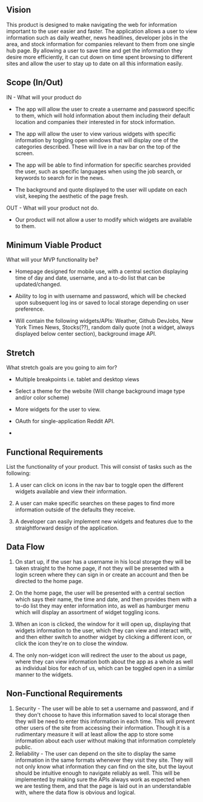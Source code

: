 ## Vision

This product is designed to make navigating the web for information important to the user easier and faster. The application allows a user to view information such as daily weather, news headlines, developer jobs in the area, and stock information for companies relevant to them from one single hub page. By allowing a user to save time and get the information they desire more efficiently, it can cut down on time spent browsing to different sites and allow the user to stay up to date on all this information easily.


## Scope (In/Out)

IN - What will your product do

  - The app will allow the user to create a username and password specific to them, which will hold information about them including their default location and companies their interested in for stock information.

  - The app will allow the user to view various widgets with specific information by toggling open windows that will display one of the categories described. These will live in a nav bar on the top of the screen.

  - The app will be able to find information for specific searches provided the user, such as specific languages when using the job search, or keywords to search for in the news. 

  - The background and quote displayed to the user will update on each visit, keeping the aesthetic of the page fresh.


OUT - What will your product not do.

  - Our product will not allow a user to modify which widgets are available to them. 

## Minimum Viable Product
What will your MVP functionality be?

  - Homepage designed for mobile use, with a central section displaying time of day and date, username, and a to-do list that can be updated/changed.

  - Ability to log in with username and password, which will be checked upon subsequent log ins or saved to local storage depending on user preference.

  - Will contain the following widgets/APIs: Weather, Github DevJobs, New York Times News, Stocks(??), random daily quote (not a widget, always displayed below center section), background image API.


## Stretch
What stretch goals are you going to aim for?

  - Multiple breakpoints i.e. tablet and desktop views

  - Select a theme for the website (Will change background image type and/or color scheme)

  - More widgets for the user to view.

  - OAuth for single-application Reddit API.

  - 



## Functional Requirements
List the functionality of your product. This will consist of tasks such as the following:

  1. A user can click on icons in the nav bar to toggle open the different widgets available and view their information.

  2. A user can make specific searches on these pages to find more information outside of the defaults they receive.

  3. A developer can easily implement new widgets and features due to the straightforward design of the application.


## Data Flow

  1. On start up, if the user has a username in his local storage they will be taken straight to the home page, if not they will be presented with a login screen where they can sign in or create an account and then be directed to the home page. 

  2. On the home page, the user will be presented with a central section which says their name, the time and date, and then provides them with a to-do list they may enter information into, as well as hamburger menu which will display an assortment of widget toggling icons.

  3. When an icon is clicked, the window for it will open up, displaying that widgets information to the user, which they can view and interact with, and then either switch to another widget by clicking a different icon, or click the icon they're on to close the window. 

  4. The only non-widget icon will redirect the user to the about us page, where they can view information both about the app as a whole as well as individual bios for each of us, which can be toggled open in a similar manner to the widgets.


## Non-Functional Requirements
  1. Security
    - The user will be able to set a username and password, and if they don't choose to have this information saved to local storage then they will be need to enter this information in each time. This will prevent other users of the site from accessing their information. Though it is a rudimentary measure it will at least allow the app to store some information about each user without making that information completely public.
  2. Reliability
    - The user can depend on the site to display the same information in the same formats whenever they visit they site. They will not only know what information they can find on the site, but the layout should be intuitive enough to navigate reliably as well. This will be implemented by making sure the APIs always work as expected when we are testing them, and that the page is laid out in an understandable with, where the data flow is obvious and logical.
